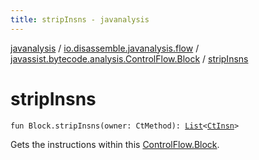 ```yaml
---
title: stripInsns - javanalysis
---
```


[javanalysis](../../index.html) / [io.disassemble.javanalysis.flow](../index.html) / [javassist.bytecode.analysis.ControlFlow.Block](index.html) / [stripInsns](./strip-insns.html)

# stripInsns

`fun Block.stripInsns(owner: CtMethod): `[`List`](https://kotlinlang.org/api/latest/jvm/stdlib/kotlin.collections/-list/index.html)`<`[`CtInsn`](../../io.disassemble.javanalysis.insn/-ct-insn/index.html)`>`

Gets the instructions within this [ControlFlow.Block](#).

